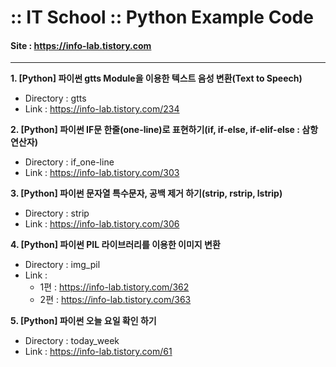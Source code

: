 # :: IT School :: Python Example Code
#### Site : https://info-lab.tistory.com
***
**1. [Python] 파이썬 gtts Module을 이용한 텍스트 음성 변환(Text to Speech)**
+ Directory : gtts
+ Link : https://info-lab.tistory.com/234

**2. [Python] 파이썬 IF문 한줄(one-line)로 표현하기(if, if-else, if-elif-else : 삼항연산자)**
+ Directory : if_one-line
+ Link : https://info-lab.tistory.com/303

**3. [Python] 파이썬 문자열 특수문자, 공백 제거 하기(strip, rstrip, lstrip)**
+ Directory : strip
+ Link : https://info-lab.tistory.com/306

**4. [Python] 파이썬  PIL 라이브러리를 이용한 이미지 변환**
+ Directory : img_pil
+ Link : 
  - 1편 : https://info-lab.tistory.com/362
  - 2편 : https://info-lab.tistory.com/363
  
**5. [Python] 파이썬 오늘 요일 확인 하기**
+ Directory : today_week
+ Link : https://info-lab.tistory.com/61
